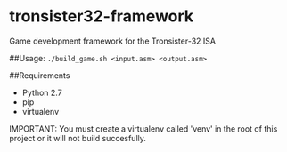 # tronsister32-framework
Game development framework for the Tronsister-32 ISA

##Usage:
`./build_game.sh <input.asm> <output.asm>`

##Requirements
- Python 2.7
- pip
- virtualenv

IMPORTANT: You must create a virtualenv called 'venv' in the root of this project or it will not build succesfully.
